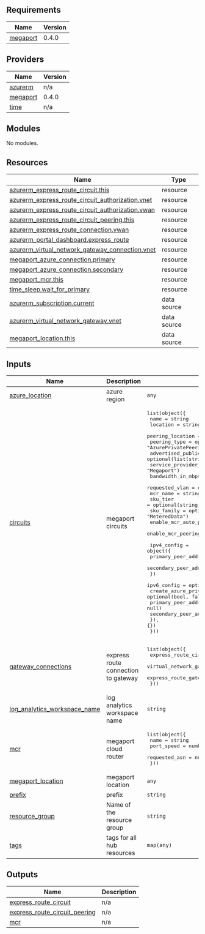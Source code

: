 

<!-- BEGIN_TF_DOCS -->
## Requirements

| Name | Version |
|------|---------|
| <a name="requirement_megaport"></a> [megaport](#requirement\_megaport) | 0.4.0 |

## Providers

| Name | Version |
|------|---------|
| <a name="provider_azurerm"></a> [azurerm](#provider\_azurerm) | n/a |
| <a name="provider_megaport"></a> [megaport](#provider\_megaport) | 0.4.0 |
| <a name="provider_time"></a> [time](#provider\_time) | n/a |

## Modules

No modules.

## Resources

| Name | Type |
|------|------|
| [azurerm_express_route_circuit.this](https://registry.terraform.io/providers/hashicorp/azurerm/latest/docs/resources/express_route_circuit) | resource |
| [azurerm_express_route_circuit_authorization.vnet](https://registry.terraform.io/providers/hashicorp/azurerm/latest/docs/resources/express_route_circuit_authorization) | resource |
| [azurerm_express_route_circuit_authorization.vwan](https://registry.terraform.io/providers/hashicorp/azurerm/latest/docs/resources/express_route_circuit_authorization) | resource |
| [azurerm_express_route_circuit_peering.this](https://registry.terraform.io/providers/hashicorp/azurerm/latest/docs/resources/express_route_circuit_peering) | resource |
| [azurerm_express_route_connection.vwan](https://registry.terraform.io/providers/hashicorp/azurerm/latest/docs/resources/express_route_connection) | resource |
| [azurerm_portal_dashboard.express_route](https://registry.terraform.io/providers/hashicorp/azurerm/latest/docs/resources/portal_dashboard) | resource |
| [azurerm_virtual_network_gateway_connection.vnet](https://registry.terraform.io/providers/hashicorp/azurerm/latest/docs/resources/virtual_network_gateway_connection) | resource |
| [megaport_azure_connection.primary](https://registry.terraform.io/providers/megaport/megaport/0.4.0/docs/resources/azure_connection) | resource |
| [megaport_azure_connection.secondary](https://registry.terraform.io/providers/megaport/megaport/0.4.0/docs/resources/azure_connection) | resource |
| [megaport_mcr.this](https://registry.terraform.io/providers/megaport/megaport/0.4.0/docs/resources/mcr) | resource |
| [time_sleep.wait_for_primary](https://registry.terraform.io/providers/hashicorp/time/latest/docs/resources/sleep) | resource |
| [azurerm_subscription.current](https://registry.terraform.io/providers/hashicorp/azurerm/latest/docs/data-sources/subscription) | data source |
| [azurerm_virtual_network_gateway.vnet](https://registry.terraform.io/providers/hashicorp/azurerm/latest/docs/data-sources/virtual_network_gateway) | data source |
| [megaport_location.this](https://registry.terraform.io/providers/megaport/megaport/0.4.0/docs/data-sources/location) | data source |

## Inputs

| Name | Description | Type | Default | Required |
|------|-------------|------|---------|:--------:|
| <a name="input_azure_location"></a> [azure\_location](#input\_azure\_location) | azure region | `any` | n/a | yes |
| <a name="input_circuits"></a> [circuits](#input\_circuits) | megaport circuits | <pre>list(object({<br>    name                       = string<br>    location                   = string<br>    peering_location           = string<br>    peering_type               = optional(string, "AzurePrivatePeering")<br>    advertised_public_prefixes = optional(list(string))<br>    service_provider_name      = optional(string, "Megaport")<br>    bandwidth_in_mbps          = optional(number, 50)<br>    requested_vlan             = optional(number, 0)<br>    mcr_name                   = string<br>    sku_tier                   = optional(string, "Standard")<br>    sku_family                 = optional(string, "MeteredData")<br>    enable_mcr_auto_peering    = optional(bool, false)<br>    enable_mcr_peering         = optional(bool, false)<br><br>    ipv4_config = object({<br>      primary_peer_address_prefix   = optional(string, null)<br>      secondary_peer_address_prefix = optional(string, null)<br>    })<br>    ipv6_config = optional(object({<br>      create_azure_private_peering  = optional(bool, false)<br>      primary_peer_address_prefix   = optional(string, null)<br>      secondary_peer_address_prefix = optional(string, null)<br>    }), {})<br>  }))</pre> | `[]` | no |
| <a name="input_gateway_connections"></a> [gateway\_connections](#input\_gateway\_connections) | express route connection to gateway | <pre>list(object({<br>    express_route_circuit_name   = string<br>    virtual_network_gateway_name = optional(string, null)<br>    express_route_gateway_name   = optional(string, null)<br>  }))</pre> | `[]` | no |
| <a name="input_log_analytics_workspace_name"></a> [log\_analytics\_workspace\_name](#input\_log\_analytics\_workspace\_name) | log analytics workspace name | `string` | `null` | no |
| <a name="input_mcr"></a> [mcr](#input\_mcr) | megaport cloud router | <pre>list(object({<br>    name          = string<br>    port_speed    = number<br>    requested_asn = number<br>  }))</pre> | `[]` | no |
| <a name="input_megaport_location"></a> [megaport\_location](#input\_megaport\_location) | megaport location | `any` | n/a | yes |
| <a name="input_prefix"></a> [prefix](#input\_prefix) | prefix | `string` | `"megaport"` | no |
| <a name="input_resource_group"></a> [resource\_group](#input\_resource\_group) | Name of the resource group | `string` | n/a | yes |
| <a name="input_tags"></a> [tags](#input\_tags) | tags for all hub resources | `map(any)` | `{}` | no |

## Outputs

| Name | Description |
|------|-------------|
| <a name="output_express_route_circuit"></a> [express\_route\_circuit](#output\_express\_route\_circuit) | n/a |
| <a name="output_express_route_circuit_peering"></a> [express\_route\_circuit\_peering](#output\_express\_route\_circuit\_peering) | n/a |
| <a name="output_mcr"></a> [mcr](#output\_mcr) | n/a |
<!-- END_TF_DOCS -->
